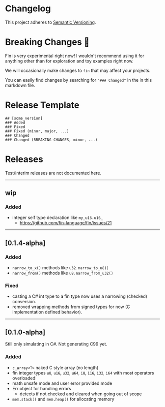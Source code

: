 # Changelog
This project adheres to [Semantic Versioning](https://semver.org/spec/v2.0.0.html).

# Breaking Changes 🌱
Fin is very experimental right now! I wouldn't recommend using it for anything other than for exploration and toy examples right now.

We will occasionally make changes to `fin` that may affect your projects.

You can easily find changes by searching for `"### Changed"` in the in this markdown file.

# Release Template

```
## [some_version]
### Added
### Fixed
### Fixed (minor, major, ...)
### Changed
### Changed (BREAKING-CHANGES, minor, ...)
```

# Releases
Test/interim releases are not documented here.

--- 

## wip
### Added
- integer self type declaration like `my_u16.u16_`
    - https://github.com/fin-language/fin/issues/21

---

## [0.1.4-alpha]
### Added
- `narrow_to_x()` methods like `u32.narrow_to_u8()`
- `narrow_from()` methods like `u8.narrow_from_u32()`

### Fixed
- casting a C# int type to a fin type now uses a narrowing (checked) conversion.
- removed wrapping methods from signed types for now (C implementation defined behavior).

---

## [0.1.0-alpha]
Still only simulating in C#. Not generating C99 yet.

### Added
- `c_array<T>` naked C style array (no length)
- fin integer types `u8`, `u16`, `u32`, `u64`, `i8`, `i16`, `i32`, `i64` with most operators overloaded
- math unsafe mode and user error provided mode
- Err object for handling errors
    - detects if not checked and cleared when going out of scope
- `mem.stack()` and `mem.heap()` for allocating memory
